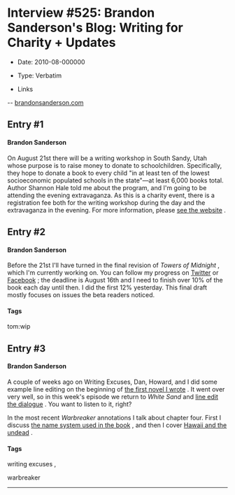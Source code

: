 # Interview #525: Brandon Sanderson's Blog: Writing for Charity + Updates

- Date: 2010-08-000000

- Type: Verbatim

- Links

-- [brandonsanderson.com](http://www.brandonsanderson.com/blog/909/Writing-for-Charity--Updates)


## Entry #1

#### Brandon Sanderson

On August 21st there will be a writing workshop in South Sandy, Utah whose purpose is to raise money to donate to schoolchildren. Specifically, they hope to donate a book to every child "in at least ten of the lowest socioeconomic populated schools in the state"—at least 6,000 books total. Author Shannon Hale told me about the program, and I'm going to be attending the evening extravaganza. As this is a charity event, there is a registration fee both for the writing workshop during the day and the extravaganza in the evening. For more information, please
[see the website](http://www.writingforcharity.com/)
.

## Entry #2

#### Brandon Sanderson

Before the 21st I'll have turned in the final revision of
*Towers of Midnight*
, which I'm currently working on. You can follow my progress on
[Twitter](http://twitter.com/BrandSanderson)
or
[Facebook](https://www.facebook.com/BrandonSandrson)
; the deadline is August 16th and I need to finish over 10% of the book each day until then. I did the first 12% yesterday. This final draft mostly focuses on issues the beta readers noticed.

#### Tags

tom:wip

## Entry #3

#### Brandon Sanderson

A couple of weeks ago on Writing Excuses, Dan, Howard, and I did some example line editing on the beginning of
[the first novel I wrote](http://www.writingexcuses.com/2010/07/25/)
. It went over very well, so in this week's episode we return to
*White Sand*
and
[line edit the dialogue](http://www.writingexcuses.com/2010/08/08/)
. You want to listen to it, right?

In the most recent
*Warbreaker*
annotations I talk about chapter four. First I discuss
[the name system used in the book](http://brandonsanderson.com/annotation/377/Warbreaker-Chapter-Four)
, and then I cover
[Hawaii and the undead](http://brandonsanderson.com/annotation/378/Warbreaker-Chapter-Four-Part-2)
.

#### Tags

writing excuses
,

warbreaker


---

